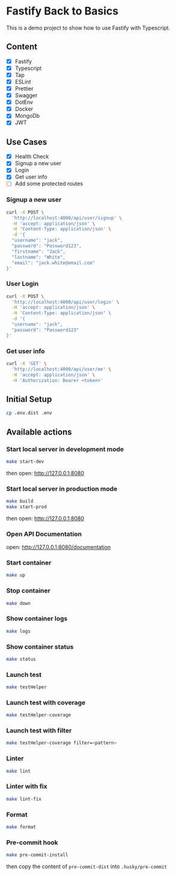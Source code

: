 # Fastify Back to Basics

This is a demo project to show how to use Fastify with Typescript.

## Content
 * [x] Fastify
 * [x] Typescript
 * [x] Tap
 * [x] ESLint
 * [x] Prettier
 * [x] Swagger
 * [x] DotEnv
 * [x] Docker
 * [x] MongoDb
 * [x] JWT

## Use Cases
 * [x] Health Check
 * [x] Signup a new user
 * [x] Login
 * [x] Get user info
 * [ ] Add some protected routes

### Signup a new user

```bash
curl -X POST \
  'http://localhost:4000/api/user/signup' \
  -H 'accept: application/json' \
  -H 'Content-Type: application/json' \
  -d '{
  "username": "jack",
  "password": "Password123",
  "firstname": "Jack",
  "lastname": "White",
  "email": "jack.white@email.com"
}'
```

### User Login

```bash
curl -X POST \
  'http://localhost:4000/api/user/login' \
  -H 'accept: application/json' \
  -H 'Content-Type: application/json' \
  -d '{
  "username": "jack",
  "password": "Password123"
}'
```

### Get user info

```bash
curl -X 'GET' \
  'http://localhost:4000/api/user/me' \
  -H 'accept: application/json' \
  -H 'Authorization: Bearer <token>' 
```

## Initial Setup

```bash
cp .env.dist .env
```

## Available actions

### Start local server in development mode

```bash
make start-dev
```
then open: http://127.0.0.1:8080

### Start local server in production mode

```bash
make build
make start-prod
```
then open: http://127.0.0.1:8080

### Open API Documentation

open: http://127.0.0.1:8080/documentation

### Start container

```bash
make up
```

### Stop container

```bash
make down
```

### Show container logs

```bash
make logs
```

### Show container status

```bash
make status
```

### Launch test

```bash
make testHelper
```

### Launch test with coverage

```bash
make testHelper-coverage
```

### Launch test with filter

```bash
make testHelper-coverage filter=<pattern>
```

### Linter

```bash
make lint
```

### Linter with fix

```bash
make lint-fix
```

### Format

```bash
make format
```

### Pre-commit hook

```bash
make pre-commit-install
```
then copy the content of `pre-commit-dist` into `.husky/pre-commit`
